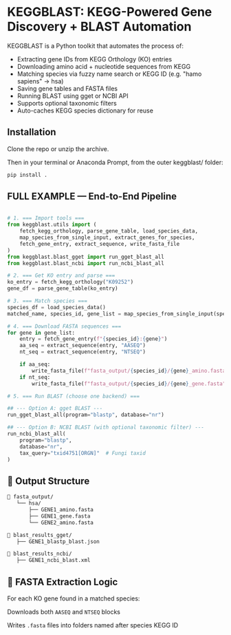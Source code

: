 # KEGGBLAST: KEGG-Powered Gene Discovery + BLAST Automation
KEGGBLAST is a Python toolkit that automates the process of:

- Extracting gene IDs from KEGG Orthology (KO) entries
- Downloading amino acid + nucleotide sequences from KEGG
-  Matching species via fuzzy name search or KEGG ID (e.g. "hamo sapiens" → hsa)
- Saving gene tables and FASTA files
- Running BLAST using gget or NCBI API
- Supports optional taxonomic filters
- Auto-caches KEGG species dictionary for reuse

## Installation
Clone the repo or unzip the archive.

Then in your terminal or Anaconda Prompt, from the outer keggblast/ folder:

```bash
pip install .
```

## FULL EXAMPLE — End-to-End Pipeline
```python

# 1. === Import tools ===
from keggblast.utils import (
    fetch_kegg_orthology, parse_gene_table, load_species_data,
    map_species_from_single_input, extract_genes_for_species,
    fetch_gene_entry, extract_sequence, write_fasta_file
)
from keggblast.blast_gget import run_gget_blast_all
from keggblast.blast_ncbi import run_ncbi_blast_all

# 2. === Get KO entry and parse ===
ko_entry = fetch_kegg_orthology("K09252")
gene_df = parse_gene_table(ko_entry)

# 3. === Match species ===
species_df = load_species_data()
matched_name, species_id, gene_list = map_species_from_single_input(species_df, gene_df)

# 4. === Download FASTA sequences ===
for gene in gene_list:
    entry = fetch_gene_entry(f"{species_id}:{gene}")
    aa_seq = extract_sequence(entry, "AASEQ")
    nt_seq = extract_sequence(entry, "NTSEQ")

    if aa_seq:
        write_fasta_file(f"fasta_output/{species_id}/{gene}_amino.fasta", gene, aa_seq)
    if nt_seq:
        write_fasta_file(f"fasta_output/{species_id}/{gene}_gene.fasta", gene, nt_seq)

# 5. === Run BLAST (choose one backend) ===

## --- Option A: gget BLAST ---
run_gget_blast_all(program="blastp", database="nr")

## --- Option B: NCBI BLAST (with optional taxonomic filter) ---
run_ncbi_blast_all(
    program="blastp",
    database="nr",
    tax_query="txid4751[ORGN]"  # Fungi taxid
)
```

## 📂 Output Structure
```bash
📁 fasta_output/
   └── hsa/
       ├── GENE1_amino.fasta
       ├── GENE1_gene.fasta
       └── GENE2_amino.fasta

📁 blast_results_gget/
   ├── GENE1_blastp_blast.json

📁 blast_results_ncbi/
   ├── GENE1_ncbi_blast.xml
```

## 🧬 FASTA Extraction Logic
For each KO gene found in a matched species:

Downloads both ``AASEQ`` and ``NTSEQ`` blocks

Writes ``.fasta`` files into folders named after species KEGG ID


